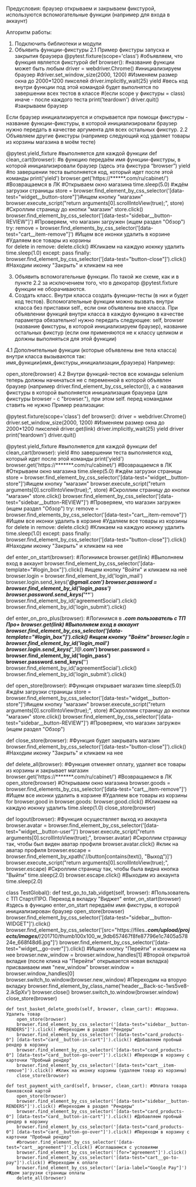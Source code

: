 Предусловия: браузер открываем и закрываем фикстурой, используются вспомогательные функции (например для входа в аккаунт)

Алгоритм работы:
1. Подключить библиотеки и модули
2. Объявить функции-фикстуры
2.1 Пример фикстуры запуска и закрытия браузера
@pytest.fixture(scope='class') #объявляем, что функция является фикстурой
def browser(): #название функции может быть любым
    driver = webdriver.Chrome() #инициализируем браузер
    #driver.set_window_size(2000, 1200) #Изменяем размер окна до 2000*1200 пикселей
    driver.implicitly_wait(25)
    yield #весь код внутри функции под этой командой будет выполнятся по завершении всех тестов в классе 
    #(если scope у фикстуры = class) иначе - после каждого теста
    print('teardown')
    driver.quit() #закрываем браузер


Если браузер инициализируется и открывается при помощи фикстуры - название функции-фикстуры, в которой инициализировали браузер нужно передать в качестве аргумента для всех остальных фикстур.
2.2 Объявляем другие фикстуры (например следующий код удаляет товары из корзины магазина в моём тесте)

@pytest.yield_fixture #выполняется для каждой функции
def clean_cart(browser): #в функцию передаём имя функции-фикстуры, в которой инициализировали браузер (здесь эта фикстура “browser”)
    yield #по завершении теста выполняется код, который идет после этой команды
    print('yield')
    browser.get('https://******.com/ru/cabinet/') #Возвращаемся в ЛК
    #Открываем окно магазина
    time.sleep(5.0) #ждём загрузки страницы
    store = browser.find_element_by_css_selector('[data-test="widget__button-store"]')#ищем кнопку "магазин"
    browser.execute_script("return arguments[0].scrollIntoView(true);", store) #Скроллим страницу до кнопки "магазин"
    store.click()
    browser.find_element_by_css_selector('[data-test="sidebar__button-REVIEW"]') #Проверяем, что магазин загружен (ищем раздел "Обзор")
    try:
        remove = browser.find_elements_by_css_selector('[data-test="cart__item-remove"]') #Ищем все иконки удалить в корзине
        #Удаляем все товары из корзины       
        for delete in remove:
            delete.click() #Кликаем на каждую иокнку удалить
            time.sleep(1.0)
    except:
        pass
    finally:
        browser.find_element_by_css_selector('[data-test="button-close"]').click() #Находим иконку "Закрыть" и кликаем на нее
        
3. Объявить вспомогательные функции. По такой же схеме, как и в пункте 2.2 за исключением того, что в декоратор @pytest.fixture функции не оборачиваются.
4. Создать класс.
Внутри класса создать функции-тесты (в них и будет код тестов). Вспомогательные функции можно вызвать внутри класса без приставки self., если они объявлены вне класса. При объявлении функций внутри класса в каждую функцию в качестве параметра обязательно! нужно передать следующее: self, browser (название фикстуры, в которой инициализируем браузер), название остальных фикстур (если они применяются не к классу целиком и должны выполняться для этой функции)

4.1 Дополнительные функции (которые объявлены вне тела класса) внутри класса вызываются так: имя_функции(имя_фикстуры_инициализации_браузера)
Например:

open_store(browser)
4.2 Внутри функций-тестов все команды selenium теперь должны начинаться не с переменной в которой объявлен браузер (например driver.find_element_by_css_selector()), а с названия фикстуры в которой выполняется инициализация браузера (для фикстуры browser - с "browser."), при этом self. перед командами ставить не нужно
Пример реализации:

@pytest.fixture(scope='class')
def browser():
    driver = webdriver.Chrome()
    driver.set_window_size(2000, 1200) #Изменяем размер окна до 2000*1200 пикселей
    driver.get(link)
    driver.implicitly_wait(25)
    yield driver
    print('teardown')
    driver.quit()


@pytest.yield_fixture #выполняется для каждой функции
def clean_cart(browser):
    yield #по завершении теста выполняется код, который идет после этой команды
    print('yield')
    browser.get('https://*******.com/ru/cabinet/') #Возвращаемся в ЛК
    #Открываем окно магазина
    time.sleep(5.0) #ждём загрузки страницы
    store = browser.find_element_by_css_selector('[data-test="widget__button-store"]')#ищем кнопку "магазин"
    browser.execute_script("return arguments[0].scrollIntoView(true);", store) #Скроллим страницу до кнопки "магазин"
    store.click()
    browser.find_element_by_css_selector('[data-test="sidebar__button-REVIEW"]') #Проверяем, что магазин загружен (ищем раздел "Обзор")
    try:
        remove = browser.find_elements_by_css_selector('[data-test="cart__item-remove"]') #Ищем все иконки удалить в корзине
        #Удаляем все товары из корзины       
        for delete in remove:
            delete.click() #Кликаем на каждую иокнку удалить
            time.sleep(1.0)
    except:
        pass
    finally:
        browser.find_element_by_css_selector('[data-test="button-close"]').click() #Находим иконку "Закрыть" и кликаем на нее

def enter_on_start(browser): #Логинимся
    browser.get(link)
    #Выполняем вход в аккаунт
    browser.find_element_by_css_selector('[data-template="#login_box"]').click() #ищем кнопку "Войти" и кликаем на неё
    browser.login = browser.find_element_by_id('login_mail')
    browser.login.send_keys('*******@gmail.com')
    browser.password = browser.find_element_by_id('login_pass')
    browser.password.send_keys('*********')
    browser.find_element_by_id('agreementSocial').click()
    browser.find_element_by_id('login_submit').click()

def enter_on_pro_plus(browser): #Логинимся в *******.com пользователь с ТП Про+
    browser.get(link)
    #Выполняем вход в аккаунт
    browser.find_element_by_css_selector('[data-template="#login_box"]').click() #ищем кнопку "Войти"
    browser.login = browser.find_element_by_id('login_mail')
    browser.login.send_keys('******_1@*******.com')
    browser.password = browser.find_element_by_id('login_pass')
    browser.password.send_keys('******')
    browser.find_element_by_id('agreementSocial').click()
    browser.find_element_by_id('login_submit').click()

def open_store(browser): #Функция открывает магазин
    time.sleep(5.0) #ждём загрузки страницы
    store = browser.find_element_by_css_selector('[data-test="widget__button-store"]')#ищем кнопку "магазин"
    browser.execute_script("return arguments[0].scrollIntoView(true);", store) #Скроллим страницу до кнопки "магазин"
    store.click()
    browser.find_element_by_css_selector('[data-test="sidebar__button-REVIEW"]') #Проверяем, что магазин загружен (ищем раздел "Обзор")

def close_store(browser): #Функция будет закрывать магазин
    browser.find_element_by_css_selector('[data-test="button-close"]').click() #Находим иконку "Закрыть" и кликаем на нее
    
def delete_all(browser): #Функция отменяет оплату, удаляет все товары из корзины и закрывает магазин
    browser.get('https://*******.com/ru/cabinet/') #Возвращаемся в ЛК
    open_store(browser) #Открываем окно магазина
    browser.goods = browser.find_elements_by_css_selector('[data-test="cart__item-remove"]') #Ищем все иконки удалить в корзине
    #Удаляем все товары из корзины       
    for browser.good in browser.goods:
        browser.good.click() #Кликаем на каждую иокнку удалить
        time.sleep(1.0)
    close_store(browser)

def logout(browser): #Функция осуществляет выход из аккаунта
    browser.avatar = browser.find_element_by_css_selector('[data-test="widget__button-user"]')
    browser.execute_script("return arguments[0].scrollIntoView(true);", browser.avatar) #Скроллим страницу так, чтобы был виден аватар профиля
    browser.avatar.click() #клик на аватар профиля
    browser.escape = browser.find_element_by_xpath('//button[contains(text(), "Выход")]')
    browser.execute_script("return arguments[0].scrollIntoView(true);", browser.escape) #Скроллим страницу так, чтобы была видна кнопка "Выйти"
    time.sleep(2.0)
    browser.escape.click() #Выходим из аккаунта
    time.sleep(2.0)
    
class TestGlobal():
    def test_go_to_tab_vidget(self, browser): #Пользователь с ТП Старт/ПРО. Переход в вкладку "Виджет"
        enter_on_start(browser) #здесь в функцию enter_on_start передаём имя фикстуры, в которой инициализирован браузер
        open_store(browser)
        browser.find_element_by_css_selector('[data-test="sidebar__button-WIDGET"]').click()
        browser.find_element_by_css_selector('[src="https://files.*******.com/upload/projects/images/*******/201710/thumb100x100_w_9db657467f8fe87796e1c7405a57824e_668f48d6.jpg"]')
        browser.find_element_by_css_selector('[data-test="widget__go-over"]').click() #Ищем кнопку "Перейти" и кликаем на нее
        browser.new_window = browser.window_handles[1] #Второй открытой вкладке (после клика на "Перейти" открывается новая вкладка) присваиваем имя "new_window"
        browser.window = browser.window_handles[0]
        browser.switch_to.window(browser.new_window) #Переходим на вторую вкладку
        browser.find_element_by_class_name('header__Back-sc-1ws5ve8-2.ikSpXv')
        browser.close()
        browser.switch_to.window(browser.window)
        close_store(browser)

    def test_basket_delete_goods(self, browser, clean_cart): #Корзина. Удалить товар
        open_store(browser)
        browser.find_element_by_css_selector('[data-test="sidebar__button-RENDERS"]').click() #Переходим в раздел "Рендеры"
        browser.find_element_by_css_selector('[data-test="card_products-0"] [data-test="card__button-in-cart"]').click() #Добавляем пробный рендер в корзину
        browser.find_element_by_css_selector('[data-test="card_products-0"] [data-test="card__button-go-over"]').click() #Переходм в корзину с карточки "Пробный рендер"
        browser.find_element_by_css_selector('[data-test="cart__item-remove"]').click() #Клик на иконку корзины (удаляем товар из корзины)
        close_store(browser)

    def test_payment_with_card(self, browser, clean_cart): #Оплата товара банковской картой
        open_store(browser)
        browser.find_element_by_css_selector('[data-test="sidebar__button-RENDERS"]').click() #Переходим в раздел "Рендеры"
        browser.find_element_by_css_selector('[data-test="card_products-0"] [data-test="card__button-in-cart"]').click() #Добавляем пробный рендер в корзину
        browser.find_element_by_css_selector('[data-test="card_products-0"] [data-test="card__button-go-over"]').click() #Переходм в корзину с карточки "Пробный рендер"
        #browser.find_element_by_css_selector('[data-test="cart__agreement"]').click() #Соглашаемся с условиями
        browser.find_element_by_css_selector('[for="agreement"]').click()
        browser.find_element_by_css_selector('[data-test="cart__go-to-pay"]').click() #Переходим к оплате
        browser.find_element_by_css_selector('[aria-label="Google Pay"]') #Ждем загрузки страницы оплаты
        delete_all(browser)